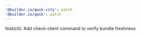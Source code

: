 ```yaml
---
'@builder.io/qwik-city': patch
'@builder.io/qwik': patch
---
```


feat(cli): Add check-client command to verify bundle freshness
